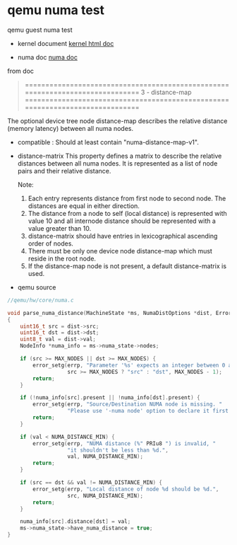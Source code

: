 # qemu numa test

qemu guest numa test

- kernel document
[kernel html doc](https://www.kernel.org/doc/html/latest/)

- numa doc
[numa doc](https://www.kernel.org/doc/Documentation/devicetree/bindings/numa.txt)

from doc
> ==============================================================================
3 - distance-map
==============================================================================

The optional device tree node distance-map describes the relative
distance (memory latency) between all numa nodes.

- compatible : Should at least contain "numa-distance-map-v1".

- distance-matrix
  This property defines a matrix to describe the relative distances
  between all numa nodes.
  It is represented as a list of node pairs and their relative distance.

  Note:
	1. Each entry represents distance from first node to second node.
	The distances are equal in either direction.
	2. The distance from a node to self (local distance) is represented
	with value 10 and all internode distance should be represented with
	a value greater than 10.
	3. distance-matrix should have entries in lexicographical ascending
	order of nodes.
	4. There must be only one device node distance-map which must
	reside in the root node.
	5. If the distance-map node is not present, a default
	distance-matrix is used.


- qemu source
```c
//qemu/hw/core/numa.c

void parse_numa_distance(MachineState *ms, NumaDistOptions *dist, Error **errp)
{
    uint16_t src = dist->src;
    uint16_t dst = dist->dst;
    uint8_t val = dist->val;
    NodeInfo *numa_info = ms->numa_state->nodes;

    if (src >= MAX_NODES || dst >= MAX_NODES) {
        error_setg(errp, "Parameter '%s' expects an integer between 0 and %d",
                   src >= MAX_NODES ? "src" : "dst", MAX_NODES - 1);
        return;
    }

    if (!numa_info[src].present || !numa_info[dst].present) {
        error_setg(errp, "Source/Destination NUMA node is missing. "
                   "Please use '-numa node' option to declare it first.");
        return;
    }

    if (val < NUMA_DISTANCE_MIN) {
        error_setg(errp, "NUMA distance (%" PRIu8 ") is invalid, "
                   "it shouldn't be less than %d.",
                   val, NUMA_DISTANCE_MIN);
        return;
    }

    if (src == dst && val != NUMA_DISTANCE_MIN) {
        error_setg(errp, "Local distance of node %d should be %d.",
                   src, NUMA_DISTANCE_MIN);
        return;
    }

    numa_info[src].distance[dst] = val;
    ms->numa_state->have_numa_distance = true;
}
```
